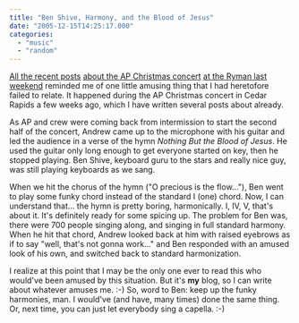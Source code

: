 ```yaml
---
title: "Ben Shive, Harmony, and the Blood of Jesus"
date: "2005-12-15T14:25:17.000"
categories: 
  - "music"
  - "random"
---
```


[All the recent posts](http://thedirtroad.net/jeff/journal/2005/12/14/andrew-peterson-and-friends-at-the-ryman/) [about the AP Christmas concert](http://rmfo-blogs.com/katie/2005/12/15/mandatory-nashville-post/) [at the Ryman last weekend](http://imperfectmirror.org/2005/12/13/christmas-traditions/) reminded me of one little amusing thing that I had heretofore failed to relate. It happened during the AP Christmas concert in Cedar Rapids a few weeks ago, which I have written several posts about already.

As AP and crew were coming back from intermission to start the second half of the concert, Andrew came up to the microphone with his guitar and led the audience in a verse of the hymn _Nothing But the Blood of Jesus_. He used the guitar only long enough to get everyone started on key, then he stopped playing. Ben Shive, keyboard guru to the stars and really nice guy, was still playing keyboards as we sang.

When we hit the chorus of the hymn ("O precious is the flow..."), Ben went to play some funky chord instead of the standard I (one) chord. Now, I can understand that... the hymn is pretty boring, harmonically. I, IV, V, that's about it. It's definitely ready for some spicing up. The problem for Ben was, there were 700 people singing along, and singing in full standard harmony. When he hit that chord, Andrew looked back at him with raised eyebrows as if to say "well, that's not gonna work..." and Ben responded with an amused look of his own, and switched back to standard harmonization.

I realize at this point that I may be the only one ever to read this who would've been amused by this situation. But it's **my** blog, so I can write about whatever amuses me. :-) So, word to Ben: keep up the funky harmonies, man. I would've (and have, many times) done the same thing. Or, next time, you can just let everybody sing a capella. :-)

